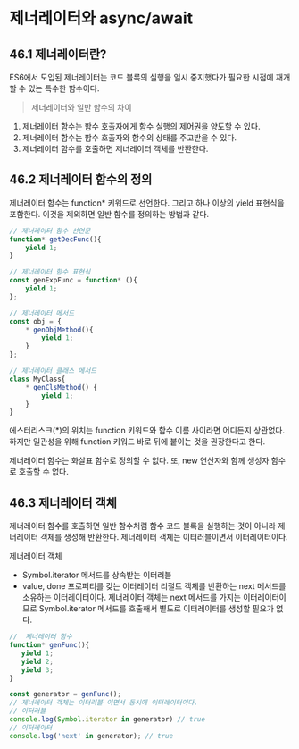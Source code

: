 # 제너레이터와 async/await
## 46.1 제너레이터란?
ES6에서 도입된 제너레이터는 코드 블록의 실행을 일시 중지했다가 필요한 시점에 재개할 수 있는 특수한 함수이다.

> 제너레이터와 일반 함수의 차이
1. 제너레이터 함수는 함수 호출자에게 함수 실행의 제어권을 양도할 수 있다.
2. 제너레이터 함수는 함수 호출자와 함수의 상태를 주고받을 수 있다.
3. 제너레이터 함수를 호출하면 제너레이터 객체를 반환한다.

## 46.2 제너레이터 함수의 정의
제너레이터 함수는 function* 키워드로 선언한다. 그리고 하나 이상의 yield 표현식을 포함한다. 이것을 제외하면 일반 함수를 정의하는 방법과 같다.

```jsx
// 제너레이터 함수 선언문
function* getDecFunc(){
    yield 1;
}

// 제너레이터 함수 표현식
const genExpFunc = function* (){
    yield 1;
};

// 제너레이터 메서드
const obj = {
    * genObjMethod(){
        yield 1;
    }
};

// 제너레이터 클래스 메서드
class MyClass{
    * genClsMethod() {
        yield 1;
    }
}
```

에스터리스크(*)의 위치는 function 키워드와 함수 이름 사이라면 어디든지 상관없다. 하지만 일관성을 위해 function 키워드 바로 뒤에 붙이는 것을 권장한다고 한다.

제너레이터 함수는 화살표 함수로 정의할 수 없다.
또, new 연산자와 함께 생성자 함수로 호출할 수 없다.

## 46.3 제너레이터 객체
제너레이터 함수를 호출하면 일반 함수처럼 함수 코드 블록을 실행하는 것이 아니라 제너레이터 객체를 생성해 반환한다. 제너레이터 객체는 이터러블이면서 이터레이터이다. 

제너레이터 객체
 - Symbol.iterator 메서드를 상속받는 이터러블
 - value, done 프로퍼티를 갖는 이터레이터 리절트 객체를 반환하는 next 메서드를 소유하는 이터레이터이다. 제너레이터 객체는 next 메서드를 가지는 이터레이터이므로 Symbol.iterator 메서드를 호출해서 별도로 이터레이터를 생성할 필요가 없다.
 ```jsx
//  제너레이터 함수
function* genFunc(){
    yield 1;
    yield 2;
    yield 3;
}

const generator = genFunc();
// 제너레이터 객체는 이터러블 이면서 동시에 이터레이터이다.
// 이터러블
console.log(Symbol.iterator in generator) // true
// 이터레이터 
console.log('next' in generator); // true
```
